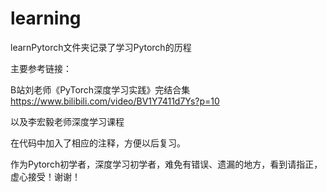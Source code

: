 # learning
learnPytorch文件夹记录了学习Pytorch的历程

主要参考链接：

  B站刘老师《PyTorch深度学习实践》完结合集 https://www.bilibili.com/video/BV1Y7411d7Ys?p=10
  
  以及李宏毅老师深度学习课程

在代码中加入了相应的注释，方便以后复习。

作为Pytorch初学者，深度学习初学者，难免有错误、遗漏的地方，看到请指正，虚心接受！谢谢！
